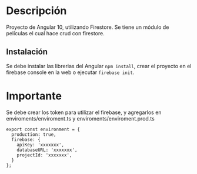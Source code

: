 # Descripción

Proyecto de Angular 10, utilizando Firestore.
Se tiene un módulo de películas el cual hace crud con firestore.

## Instalación

Se debe instalar las librerias del Angular `npm install`, crear el proyecto en el firebase console en la web o ejecutar `firebase init`.

# Importante
Se debe crear los token para utilizar el firebase, y agregarlos en enviroments/enviroment.ts y enviroments/enviroment.prod.ts
```
export const environment = {
  production: true,
  firebase: {
    apiKey: 'xxxxxxx',
    databaseURL: 'xxxxxxx',
    projectId: 'xxxxxxx',
  }
};
```




